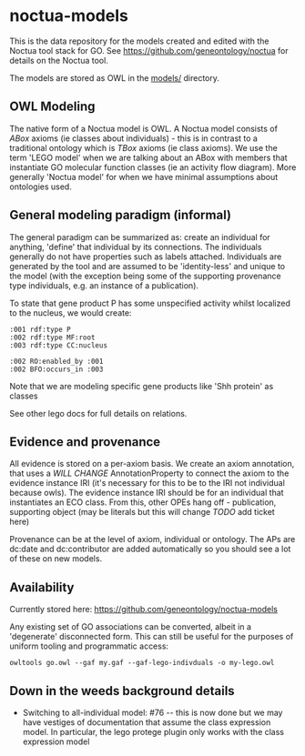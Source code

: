 # noctua-models

This is the data repository for the models created and edited with the Noctua tool stack for GO. See https://github.com/geneontology/noctua
for details on the Noctua tool.

The models are stored as OWL in the [models/](models/) directory.

## OWL Modeling

The native form of a Noctua model is OWL. A Noctua model consists of *ABox* axioms (ie classes about individuals) - this is in contrast to a traditional ontology which is *TBox* axioms (ie class axioms). We use the term 'LEGO model' when we are talking about an ABox with members that instantiate GO molecular function classes (ie an activity flow diagram). More generally 'Noctua model' for when we have minimal assumptions about ontologies used.

## General modeling paradigm (informal)

The general paradigm can be summarized as: create an individual for anything, 'define' that individual by its connections. The individuals generally do not have properties such as labels attached. Individuals are generated by the tool and are assumed to be 'identity-less' and unique to the model (with the exception being some of the supporting provenance type individuals, e.g. an instance of a publication).

To state that gene product P has some unspecified activity whilst localized to the nucleus, we would create:

```
:001 rdf:type P
:002 rdf:type MF:root
:003 rdf:type CC:nucleus

:002 RO:enabled_by :001
:002 BFO:occurs_in :003
```

Note that we are modeling specific gene products like 'Shh protein' as classes

See other lego docs for full details on relations. 

## Evidence and provenance

All evidence is stored on a per-axiom basis. We create an axiom annotation, that uses a *WILL CHANGE* AnnotationProperty to connect the axiom to the evidence instance IRI (it's necessary for this to be to the IRI not individual because owls). The evidence instance IRI should be for an individual that instantiates an ECO class. From this, other OPEs hang off - publication, supporting object (may be literals but this will change *TODO* add ticket here)

Provenance can be at the level of axiom, individual or ontology. The APs are dc:date and dc:contributor are added automatically so you should see a lot of these on new models.

## Availability

Currently stored here:
https://github.com/geneontology/noctua-models

Any existing set of GO associations can be converted, albeit in a 'degenerate' disconnected form. This can still be useful for the purposes of uniform tooling and programmatic access:

    owltools go.owl --gaf my.gaf --gaf-lego-indivduals -o my-lego.owl

## Down in the weeds background details

 * Switching to all-individual model: #76 -- this is now done but we may have vestiges of documentation that assume the class expression model. In particular, the lego protege plugin only works with the class expression model
